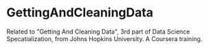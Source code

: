 GettingAndCleaningData
======================

Related to "Getting And Cleaning Data", 3rd part of Data Science Specatialization, from Johns Hopkins University. A Coursera training.
